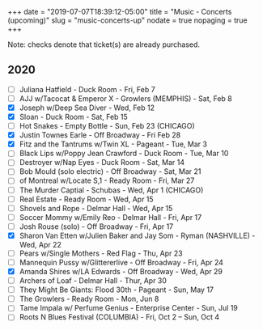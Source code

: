 +++
date = "2019-07-07T18:39:12-05:00"
title = "Music - Concerts (upcoming)"
slug = "music-concerts-up"
nodate = true
nopaging = true
+++

Note: checks denote that ticket(s) are already purchased.

## 2020

- [ ] Juliana Hatfield - Duck Room - Fri, Feb 7
- [ ] AJJ w/Tacocat & Emperor X - Growlers (MEMPHIS) - Sat, Feb 8
- [X] Joseph w/Deep Sea Diver - Wed, Feb 12
- [X] Sloan - Duck Room - Sat, Feb 15
- [ ] Hot Snakes - Empty Bottle - Sun, Feb 23 (CHICAGO)
- [X] Justin Townes Earle - Off Broadway - Fri Feb 28
- [X] Fitz and the Tantrums w/Twin XL - Pageant - Tue, Mar 3
- [ ] Black Lips w/Poppy Jean Crawford - Duck Room - Tue, Mar 10
- [ ] Destroyer w/Nap Eyes - Duck Room - Sat, Mar 14
- [ ] Bob Mould (solo electric) - Off Broadway - Sat, Mar 21
- [ ] of Montreal w/Locate S,1 - Ready Room - Fri, Mar 27
- [ ] The Murder Captial - Schubas - Wed, Apr 1 (CHICAGO)
- [ ] Real Estate - Ready Room - Wed, Apr 15
- [ ] Shovels and Rope - Delmar Hall - Wed, Apr 15
- [ ] Soccer Mommy w/Emily Reo - Delmar Hall - Fri, Apr 17
- [ ] Josh Rouse (solo) - Off Broadway - Fri, Apr 17
- [X] Sharon Van Etten w/Julien Baker and Jay Som - Ryman (NASHVILLE) - Wed, Apr 22
- [ ] Pears w/Single Mothers - Red Flag - Thu, Apr 23
- [ ] Mannequin Pussy w/Glittererlive - Off Broadway - Fri, Apr 24
- [X] Amanda Shires w/LA Edwards - Off Broadway - Wed, Apr 29
- [ ] Archers of Loaf - Delmar Hall - Thur, Apr 30
- [ ] They Might Be Giants: Flood 30th - Pageant - Sun, May 17
- [ ] The Growlers - Ready Room - Mon, Jun 8 
- [ ] Tame Impala w/ Perfume Genius - Enterprise Center - Sun, Jul 19
- [ ] Roots N Blues Festival (COLUMBIA) - Fri, Oct 2 – Sun, Oct 4
